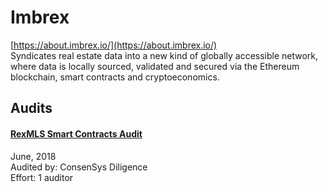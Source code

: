 # Imbrex

[https://about.imbrex.io/](https://about.imbrex.io/)<br>
Syndicates real estate data into a new kind of globally accessible network, where data is locally sourced, validated and secured via the Ethereum blockchain, smart contracts and cryptoeconomics.


## Audits


#### [RexMLS Smart Contracts Audit](https://drive.google.com/file/d/1KCFBTMK5dQeqxzmOsjs-fxeLmi7P12F1/view)

June, 2018<br>
Audited by: ConsenSys Diligence<br>Effort: 1 auditor<br>
